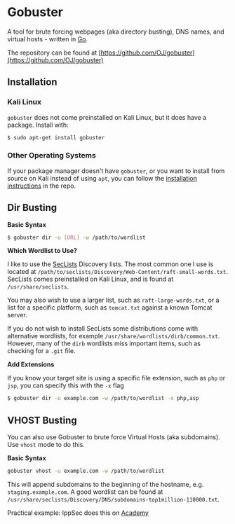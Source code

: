 # Gobuster

A tool for brute forcing webpages (aka directory busting), DNS names, and virtual hosts - written in [Go](https://golang.org/).

The repository can be found at [https://github.com/OJ/gobuster](https://github.com/OJ/gobuster)

## Installation

### Kali Linux

`gobuster` does not come preinstalled on Kali Linux, but it does have a package. Install with:

```bash
$ sudo apt-get install gobuster
```

### Other Operating Systems

If your package manager doesn't have `gobuster`, or you want to install from source on Kali instead of using `apt`, you can follow the [installation instructions](https://github.com/OJ/gobuster#easy-installation) in the repo.

## Dir Busting

**Basic Syntax**

```bash
$ gobuster dir -u [URL] -w /path/to/wordlist
```

**Which Wordlist to Use?**

I like to use the [SecLists](https://github.com/danielmiessler/SecLists) Discovery lists. The most common one I use is located at `/path/to/seclists/Discovery/Web-Content/raft-small-words.txt`. SecLists comes preinstalled on Kali Linux, and is found at `/usr/share/seclists`.

You may also wish to use a larger list, such as `raft-large-words.txt`, or a list for a specific platform, such as `tomcat.txt` against a known Tomcat server.

If you do not wish to install SecLists some distributions come with alternative wordlists, for example `/usr/share/wordlists/dirb/common.txt`. However, many of the `dirb` wordlists miss important items, such as checking for a `.git` file.

**Add Extensions**

If you know your target site is using a specific file extension, such as `php` or `jsp`, you can specify this with the `-x` flag

```bash
$ gobuster dir -u example.com -w /path/to/wordlist -x php,asp
```

## VHOST Busting

You can also use Gobuster to brute force Virtual Hosts (aka subdomains). Use `vhost` mode to do this.

**Basic Syntax**

```bash
gobuster vhost -u example.com -w /path/to/wordlist
```

This will append subdomains to the beginning of the hostname, e.g. `staging.example.com`. A good wordlist can be found at `/usr/share/seclists/Discovery/DNS/subdomains-top1million-110000.txt`.

Practical example:
IppSec does this on [Academy](https://youtu.be/yQl5RA6APyQ?t=306)